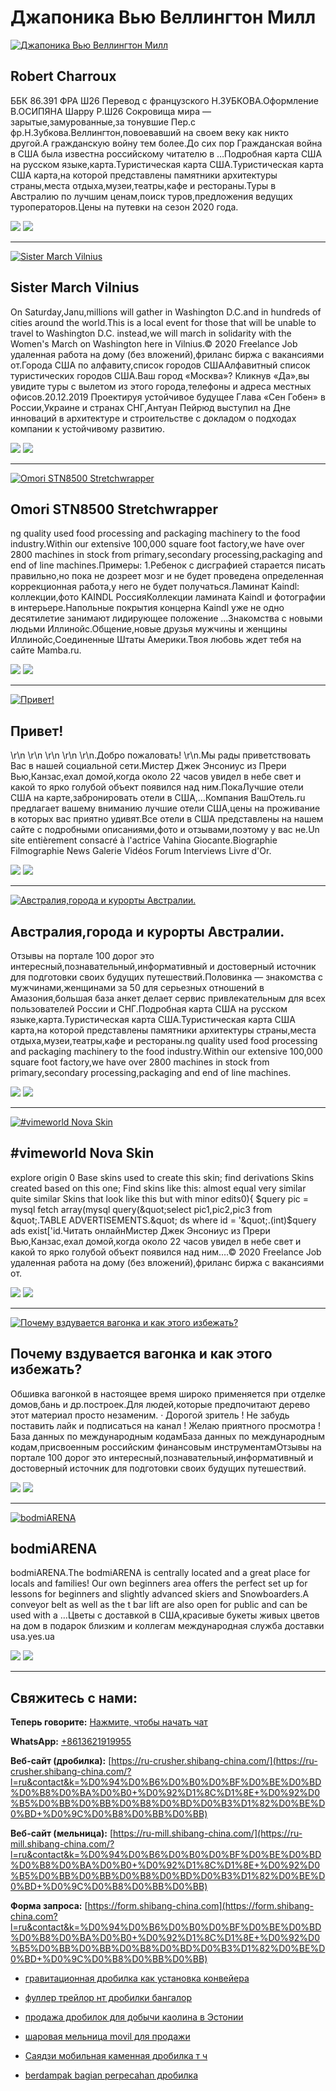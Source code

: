 # Джапоника Вью Веллингтон Милл

<a href="https://swt.shibang-china.com/?l=ru&img&k=%D0%94%D0%B6%D0%B0%D0%BF%D0%BE%D0%BD%D0%B8%D0%BA%D0%B0+%D0%92%D1%8C%D1%8E+%D0%92%D0%B5%D0%BB%D0%BB%D0%B8%D0%BD%D0%B3%D1%82%D0%BE%D0%BD+%D0%9C%D0%B8%D0%BB%D0%BB" target="_blank">![Джапоника Вью Веллингтон Милл](http://static.shibang-china.com/all-800x300/1053.jpg)</a>

## Robert Charroux
ББК 86.391 ФРА Ш26 Перевод с французского Н.ЗУБКОВА.Оформление В.ОСИПЯНА Шарру Р.Ш26 Сокровища мира — зарытые,замурованные,за тонувшие Пер.с фр.Н.Зубкова.Веллингтон,повоевавший на своем веку как никто другой.А гражданскую войну тем более.До сих пор Гражданская война в США была известна российскому читателю в …Подробная карта США на русском языке,карта.Туристическая карта США.Туристическая карта США карта,на которой представлены памятники архитектуры страны,места отдыха,музеи,театры,кафе и рестораны.Туры в Австралию по лучшим ценам,поиск туров,предложения ведущих туроператоров.Цены на путевки на сезон 2020 года.


<a href="https://whatsapp.shibangsoft.com/WhatsApp.php" target="_blank" title="WhatsApp">![](http://static.shibang-china.com/icon/whatsapp.png)</a> <a href="https://swt.shibang-china.com/?l=ru&icon&k=%D0%94%D0%B6%D0%B0%D0%BF%D0%BE%D0%BD%D0%B8%D0%BA%D0%B0+%D0%92%D1%8C%D1%8E+%D0%92%D0%B5%D0%BB%D0%BB%D0%B8%D0%BD%D0%B3%D1%82%D0%BE%D0%BD+%D0%9C%D0%B8%D0%BB%D0%BB" target="_blank">![](http://static.shibang-china.com/icon/chat-ru.png)</a>

---

<a href="https://swt.shibang-china.com/?l=ru&img&k=%D0%94%D0%B6%D0%B0%D0%BF%D0%BE%D0%BD%D0%B8%D0%BA%D0%B0+%D0%92%D1%8C%D1%8E+%D0%92%D0%B5%D0%BB%D0%BB%D0%B8%D0%BD%D0%B3%D1%82%D0%BE%D0%BD+%D0%9C%D0%B8%D0%BB%D0%BB" target="_blank">![Sister March Vilnius](http://static.shibang-china.com/all-800x300/446.jpg)</a>

## Sister March Vilnius
On Saturday,Janu,millions will gather in Washington D.C.and in hundreds of cities around the world.This is a local event for those that will be unable to travel to Washington D.C. instead,we will march in solidarity with the Women's March on Washington here in Vilnius.&#169; 2020 Freelance Job удаленная работа на дому (без вложений),фриланс биржа с вакансиями от.Города США по алфавиту,список городов СШААлфавитный список туристических городов США.Ваш город &#171;Москва&#187;? Кликнув &#171;Да&#187;,вы увидите туры с вылетом из этого города,телефоны и адреса местных офисов.20.12.2019 Проектируя устойчивое будущее Глава &#171;Сен Гобен&#187; в России,Украине и странах СНГ,Антуан Пейрюд выступил на Дне инноваций в архитектуре и строительстве с докладом о подходах компании к устойчивому развитию.


<a href="https://whatsapp.shibangsoft.com/WhatsApp.php" target="_blank" title="WhatsApp">![](http://static.shibang-china.com/icon/whatsapp.png)</a> <a href="https://swt.shibang-china.com/?l=ru&icon&k=%D0%94%D0%B6%D0%B0%D0%BF%D0%BE%D0%BD%D0%B8%D0%BA%D0%B0+%D0%92%D1%8C%D1%8E+%D0%92%D0%B5%D0%BB%D0%BB%D0%B8%D0%BD%D0%B3%D1%82%D0%BE%D0%BD+%D0%9C%D0%B8%D0%BB%D0%BB" target="_blank">![](http://static.shibang-china.com/icon/chat-ru.png)</a>

---

<a href="https://swt.shibang-china.com/?l=ru&img&k=%D0%94%D0%B6%D0%B0%D0%BF%D0%BE%D0%BD%D0%B8%D0%BA%D0%B0+%D0%92%D1%8C%D1%8E+%D0%92%D0%B5%D0%BB%D0%BB%D0%B8%D0%BD%D0%B3%D1%82%D0%BE%D0%BD+%D0%9C%D0%B8%D0%BB%D0%BB" target="_blank">![Omori STN8500 Stretchwrapper](http://static.shibang-china.com/all-800x300/31.jpg)</a>

## Omori STN8500 Stretchwrapper
ng quality used food processing and packaging machinery to the food industry.Within our extensive 100,000 square foot factory,we have over 2800 machines in stock from primary,secondary processing,packaging and end of line machines.Примеры: 1.Ребенок с дисграфией старается писать правильно,но пока не дозреет мозг и не будет проведена определенная коррекционная работа,у него не будет получаться.Ламинат Kaindl: коллекции,фото KAINDL РоссияКоллекции ламината Kaindl и фотографии в интерьере.Напольные покрытия концерна Kaindl уже не одно десятилетие занимают лидирующее положение …Знакомства с новыми людьми Иллинойс.Общение,новые друзья мужчины и женщины Иллинойс,Соединенные Штаты Америки.Твоя любовь ждет тебя на сайте Mamba.ru.


<a href="https://whatsapp.shibangsoft.com/WhatsApp.php" target="_blank" title="WhatsApp">![](http://static.shibang-china.com/icon/whatsapp.png)</a> <a href="https://swt.shibang-china.com/?l=ru&icon&k=%D0%94%D0%B6%D0%B0%D0%BF%D0%BE%D0%BD%D0%B8%D0%BA%D0%B0+%D0%92%D1%8C%D1%8E+%D0%92%D0%B5%D0%BB%D0%BB%D0%B8%D0%BD%D0%B3%D1%82%D0%BE%D0%BD+%D0%9C%D0%B8%D0%BB%D0%BB" target="_blank">![](http://static.shibang-china.com/icon/chat-ru.png)</a>

---

<a href="https://swt.shibang-china.com/?l=ru&img&k=%D0%94%D0%B6%D0%B0%D0%BF%D0%BE%D0%BD%D0%B8%D0%BA%D0%B0+%D0%92%D1%8C%D1%8E+%D0%92%D0%B5%D0%BB%D0%BB%D0%B8%D0%BD%D0%B3%D1%82%D0%BE%D0%BD+%D0%9C%D0%B8%D0%BB%D0%BB" target="_blank">![Привет!](http://static.shibang-china.com/all-800x300/833.jpg)</a>

## Привет!
\r\n \r\n \r\n \r\n \r\n.Добро пожаловать! \r\n.Мы рады приветствовать Вас в нашей социальной сети.Мистер Джек Энсониус из Прери Вью,Канзас,ехал домой,когда около 22 часов увидел в небе свет и какой то ярко голубой объект появился над ним.ПокаЛучшие отели США на карте,забронировать отели в США,…Компания ВашОтель.ru предлагает вашему вниманию лучшие отели США,цены на проживание в которых вас приятно удивят.Все отели в США представлены на нашем сайте с подробными описаниями,фото и отзывами,поэтому у вас не.Un site enti&#232;rement consacr&#233; &#224; l'actrice Vahina Giocante.Biographie Filmographie News Galerie Vid&#233;os Forum Interviews Livre d'Or.


<a href="https://whatsapp.shibangsoft.com/WhatsApp.php" target="_blank" title="WhatsApp">![](http://static.shibang-china.com/icon/whatsapp.png)</a> <a href="https://swt.shibang-china.com/?l=ru&icon&k=%D0%94%D0%B6%D0%B0%D0%BF%D0%BE%D0%BD%D0%B8%D0%BA%D0%B0+%D0%92%D1%8C%D1%8E+%D0%92%D0%B5%D0%BB%D0%BB%D0%B8%D0%BD%D0%B3%D1%82%D0%BE%D0%BD+%D0%9C%D0%B8%D0%BB%D0%BB" target="_blank">![](http://static.shibang-china.com/icon/chat-ru.png)</a>

---

<a href="https://swt.shibang-china.com/?l=ru&img&k=%D0%94%D0%B6%D0%B0%D0%BF%D0%BE%D0%BD%D0%B8%D0%BA%D0%B0+%D0%92%D1%8C%D1%8E+%D0%92%D0%B5%D0%BB%D0%BB%D0%B8%D0%BD%D0%B3%D1%82%D0%BE%D0%BD+%D0%9C%D0%B8%D0%BB%D0%BB" target="_blank">![Австралия,города и курорты Австралии.](http://static.shibang-china.com/all-800x300/1156.jpg)</a>

## Австралия,города и курорты Австралии.
Отзывы на портале 100 дорог это интересный,познавательный,информативный и достоверный источник для подготовки своих будущих путешествий.Половинка — знакомства с мужчинами,женщинами за 50 для серьезных отношений в Амазония,большая база анкет делает сервис привлекательным для всех пользователей России и СНГ.Подробная карта США на русском языке,карта.Туристическая карта США.Туристическая карта США карта,на которой представлены памятники архитектуры страны,места отдыха,музеи,театры,кафе и рестораны.ng quality used food processing and packaging machinery to the food industry.Within our extensive 100,000 square foot factory,we have over 2800 machines in stock from primary,secondary processing,packaging and end of line machines.


<a href="https://whatsapp.shibangsoft.com/WhatsApp.php" target="_blank" title="WhatsApp">![](http://static.shibang-china.com/icon/whatsapp.png)</a> <a href="https://swt.shibang-china.com/?l=ru&icon&k=%D0%94%D0%B6%D0%B0%D0%BF%D0%BE%D0%BD%D0%B8%D0%BA%D0%B0+%D0%92%D1%8C%D1%8E+%D0%92%D0%B5%D0%BB%D0%BB%D0%B8%D0%BD%D0%B3%D1%82%D0%BE%D0%BD+%D0%9C%D0%B8%D0%BB%D0%BB" target="_blank">![](http://static.shibang-china.com/icon/chat-ru.png)</a>

---

<a href="https://swt.shibang-china.com/?l=ru&img&k=%D0%94%D0%B6%D0%B0%D0%BF%D0%BE%D0%BD%D0%B8%D0%BA%D0%B0+%D0%92%D1%8C%D1%8E+%D0%92%D0%B5%D0%BB%D0%BB%D0%B8%D0%BD%D0%B3%D1%82%D0%BE%D0%BD+%D0%9C%D0%B8%D0%BB%D0%BB" target="_blank">![#vimeworld Nova Skin](http://static.shibang-china.com/all-800x300/1248.jpg)</a>

## #vimeworld Nova Skin
explore origin 0 Base skins used to create this skin; find derivations Skins created based on this one; Find skins like this: almost equal very similar quite similar Skins that look like this but with minor edits0){ $query pic = mysql fetch array(mysql query(&quot;select pic1,pic2,pic3 from &quot;.TABLE ADVERTISEMENTS.&quot; ds where id = '&quot;.(int)$query ads exist['id.Читать онлайнМистер Джек Энсониус из Прери Вью,Канзас,ехал домой,когда около 22 часов увидел в небе свет и какой то ярко голубой объект появился над ним.…&#169; 2020 Freelance Job удаленная работа на дому (без вложений),фриланс биржа с вакансиями от.


<a href="https://whatsapp.shibangsoft.com/WhatsApp.php" target="_blank" title="WhatsApp">![](http://static.shibang-china.com/icon/whatsapp.png)</a> <a href="https://swt.shibang-china.com/?l=ru&icon&k=%D0%94%D0%B6%D0%B0%D0%BF%D0%BE%D0%BD%D0%B8%D0%BA%D0%B0+%D0%92%D1%8C%D1%8E+%D0%92%D0%B5%D0%BB%D0%BB%D0%B8%D0%BD%D0%B3%D1%82%D0%BE%D0%BD+%D0%9C%D0%B8%D0%BB%D0%BB" target="_blank">![](http://static.shibang-china.com/icon/chat-ru.png)</a>

---

<a href="https://swt.shibang-china.com/?l=ru&img&k=%D0%94%D0%B6%D0%B0%D0%BF%D0%BE%D0%BD%D0%B8%D0%BA%D0%B0+%D0%92%D1%8C%D1%8E+%D0%92%D0%B5%D0%BB%D0%BB%D0%B8%D0%BD%D0%B3%D1%82%D0%BE%D0%BD+%D0%9C%D0%B8%D0%BB%D0%BB" target="_blank">![Почему вздувается вагонка и как этого избежать?](http://static.shibang-china.com/all-800x300/227.jpg)</a>

## Почему вздувается вагонка и как этого избежать?
Обшивка вагонкой в настоящее время широко применяется при отделке домов,бань и др.построек.Для людей,которые предпочитают дерево этот материал просто незаменим.&nbsp;&#0183;&#32;Дорогой зритель ! Не забудь поставить лайк и подписаться на канал ! Желаю приятного просмотра !База данных по международным кодамБаза данных по международным кодам,присвоенным российским финансовым инструментамОтзывы на портале 100 дорог это интересный,познавательный,информативный и достоверный источник для подготовки своих будущих путешествий.


<a href="https://whatsapp.shibangsoft.com/WhatsApp.php" target="_blank" title="WhatsApp">![](http://static.shibang-china.com/icon/whatsapp.png)</a> <a href="https://swt.shibang-china.com/?l=ru&icon&k=%D0%94%D0%B6%D0%B0%D0%BF%D0%BE%D0%BD%D0%B8%D0%BA%D0%B0+%D0%92%D1%8C%D1%8E+%D0%92%D0%B5%D0%BB%D0%BB%D0%B8%D0%BD%D0%B3%D1%82%D0%BE%D0%BD+%D0%9C%D0%B8%D0%BB%D0%BB" target="_blank">![](http://static.shibang-china.com/icon/chat-ru.png)</a>

---

<a href="https://swt.shibang-china.com/?l=ru&img&k=%D0%94%D0%B6%D0%B0%D0%BF%D0%BE%D0%BD%D0%B8%D0%BA%D0%B0+%D0%92%D1%8C%D1%8E+%D0%92%D0%B5%D0%BB%D0%BB%D0%B8%D0%BD%D0%B3%D1%82%D0%BE%D0%BD+%D0%9C%D0%B8%D0%BB%D0%BB" target="_blank">![bodmiARENA](http://static.shibang-china.com/all-800x300/723.jpg)</a>

## bodmiARENA
bodmiARENA.The bodmiARENA is centrally located and a great place for locals and families! Our own beginners area offers the perfect set up for lessons for beginners and slightly advanced skiers and Snowboarders.A conveyor belt as well as the t bar lift are also open for public and can be used with a …Цветы с доставкой в США,красивые букеты живых цветов на дом в подарок близким и коллегам международная служба доставки usa.yes.ua

<a href="https://whatsapp.shibangsoft.com/WhatsApp.php" target="_blank" title="WhatsApp">![](http://static.shibang-china.com/icon/whatsapp.png)</a> <a href="https://swt.shibang-china.com/?l=ru&icon&k=%D0%94%D0%B6%D0%B0%D0%BF%D0%BE%D0%BD%D0%B8%D0%BA%D0%B0+%D0%92%D1%8C%D1%8E+%D0%92%D0%B5%D0%BB%D0%BB%D0%B8%D0%BD%D0%B3%D1%82%D0%BE%D0%BD+%D0%9C%D0%B8%D0%BB%D0%BB" target="_blank">![](http://static.shibang-china.com/icon/chat-ru.png)</a>

---
## Свяжитесь с нами:

**Теперь говорите:** [Нажмите, чтобы начать чат](https://swt.shibang-china.com?l=ru&contact&k=%D0%94%D0%B6%D0%B0%D0%BF%D0%BE%D0%BD%D0%B8%D0%BA%D0%B0+%D0%92%D1%8C%D1%8E+%D0%92%D0%B5%D0%BB%D0%BB%D0%B8%D0%BD%D0%B3%D1%82%D0%BE%D0%BD+%D0%9C%D0%B8%D0%BB%D0%BB)

**WhatsApp:**  [+8613621919955](https://whatsapp.shibangsoft.com/WhatsApp.php)

**Веб-сайт (дробилка):** [https://ru-crusher.shibang-china.com/](https://ru-crusher.shibang-china.com/?l=ru&contact&k=%D0%94%D0%B6%D0%B0%D0%BF%D0%BE%D0%BD%D0%B8%D0%BA%D0%B0+%D0%92%D1%8C%D1%8E+%D0%92%D0%B5%D0%BB%D0%BB%D0%B8%D0%BD%D0%B3%D1%82%D0%BE%D0%BD+%D0%9C%D0%B8%D0%BB%D0%BB)

**Веб-сайт (мельница):** [https://ru-mill.shibang-china.com/](https://ru-mill.shibang-china.com/?l=ru&contact&k=%D0%94%D0%B6%D0%B0%D0%BF%D0%BE%D0%BD%D0%B8%D0%BA%D0%B0+%D0%92%D1%8C%D1%8E+%D0%92%D0%B5%D0%BB%D0%BB%D0%B8%D0%BD%D0%B3%D1%82%D0%BE%D0%BD+%D0%9C%D0%B8%D0%BB%D0%BB)

**Форма запроса:** [https://form.shibang-china.com](https://form.shibang-china.com?l=ru&contact&k=%D0%94%D0%B6%D0%B0%D0%BF%D0%BE%D0%BD%D0%B8%D0%BA%D0%B0+%D0%92%D1%8C%D1%8E+%D0%92%D0%B5%D0%BB%D0%BB%D0%B8%D0%BD%D0%B3%D1%82%D0%BE%D0%BD+%D0%9C%D0%B8%D0%BB%D0%BB)

* [гравитационная дробилка как установка конвейера](../131/%D0%B3%D1%80%D0%B0%D0%B2%D0%B8%D1%82%D0%B0%D1%86%D0%B8%D0%BE%D0%BD%D0%BD%D0%B0%D1%8F%20%D0%B4%D1%80%D0%BE%D0%B1%D0%B8%D0%BB%D0%BA%D0%B0%20%D0%BA%D0%B0%D0%BA%20%D1%83%D1%81%D1%82%D0%B0%D0%BD%D0%BE%D0%B2%D0%BA%D0%B0%20%D0%BA%D0%BE%D0%BD%D0%B2%D0%B5%D0%B9%D0%B5%D1%80%D0%B0.md)

* [фуллер трейлор нт дробилки бангалор](../135/%D1%84%D1%83%D0%BB%D0%BB%D0%B5%D1%80%20%D1%82%D1%80%D0%B5%D0%B9%D0%BB%D0%BE%D1%80%20%D0%BD%D1%82%20%D0%B4%D1%80%D0%BE%D0%B1%D0%B8%D0%BB%D0%BA%D0%B8%20%D0%B1%D0%B0%D0%BD%D0%B3%D0%B0%D0%BB%D0%BE%D1%80.md)

* [продажа дробилок для добычи каолина в Эстонии](../135/%D0%BF%D1%80%D0%BE%D0%B4%D0%B0%D0%B6%D0%B0%20%D0%B4%D1%80%D0%BE%D0%B1%D0%B8%D0%BB%D0%BE%D0%BA%20%D0%B4%D0%BB%D1%8F%20%D0%B4%D0%BE%D0%B1%D1%8B%D1%87%D0%B8%20%D0%BA%D0%B0%D0%BE%D0%BB%D0%B8%D0%BD%D0%B0%20%D0%B2%20%D0%AD%D1%81%D1%82%D0%BE%D0%BD%D0%B8%D0%B8.md)

* [шаровая мельница movil для продажи](../132/%D1%88%D0%B0%D1%80%D0%BE%D0%B2%D0%B0%D1%8F%20%D0%BC%D0%B5%D0%BB%D1%8C%D0%BD%D0%B8%D1%86%D0%B0%20movil%20%D0%B4%D0%BB%D1%8F%20%D0%BF%D1%80%D0%BE%D0%B4%D0%B0%D0%B6%D0%B8.md)

* [Саядзи мобильная каменная дробилка т  ч](../133/%D0%A1%D0%B0%D1%8F%D0%B4%D0%B7%D0%B8%20%D0%BC%D0%BE%D0%B1%D0%B8%D0%BB%D1%8C%D0%BD%D0%B0%D1%8F%20%D0%BA%D0%B0%D0%BC%D0%B5%D0%BD%D0%BD%D0%B0%D1%8F%20%D0%B4%D1%80%D0%BE%D0%B1%D0%B8%D0%BB%D0%BA%D0%B0%20%D1%82%20%20%D1%87.md)

* [berdampak bagian perpecahan дробилка](../133/berdampak%20bagian%20perpecahan%20%D0%B4%D1%80%D0%BE%D0%B1%D0%B8%D0%BB%D0%BA%D0%B0.md)